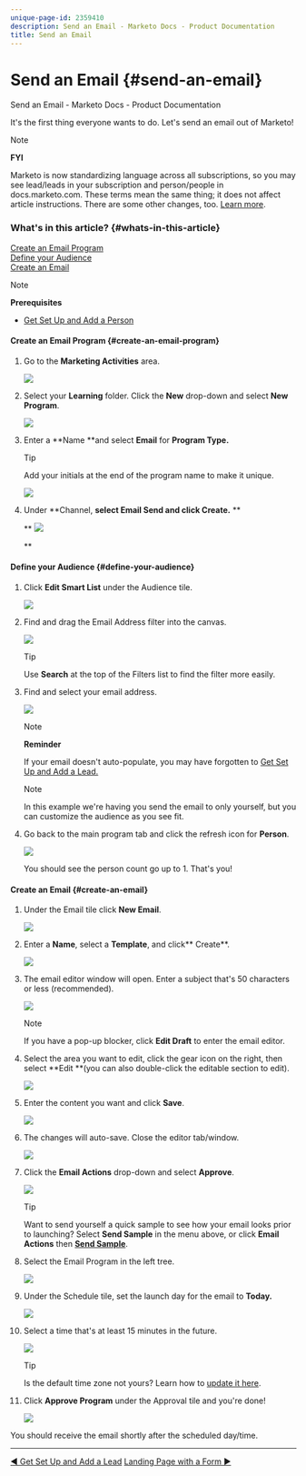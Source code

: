 ```yaml
---
unique-page-id: 2359410
description: Send an Email - Marketo Docs - Product Documentation
title: Send an Email
---
```


# Send an Email {#send-an-email}

Send an Email - Marketo Docs - Product Documentation

It's the first thing everyone wants to do. Let's send an email out of Marketo!

>[!NOTE]
>
>**FYI**
>
>Marketo is now standardizing language across all subscriptions, so you may see lead/leads in your subscription and person/people in docs.marketo.com. These terms mean the same thing; it does not affect article instructions. There are some other changes, too. [Learn more](http://docs.marketo.com/display/DOCS/Updates+to+Marketo+Terminology).

### What's in this article? {#whats-in-this-article}

[Create an Email Program](#create-an-email-program)  
[Define your Audience](#define-your-audience)  
[Create an Email](#create-an-email)

>[!NOTE]
>
>**Prerequisites**
>
>* [Get Set Up and Add a Person](get-set-up-and-add-a-person.md)
>

#### Create an Email Program {#create-an-email-program}

1. Go to the **Marketing Activities** area.

   ![](assets/one-1.png)

1. Select your **Learning** folder. Click the **New** drop-down and select **New Program**.

   ![](assets/two-1.png)

1. Enter a **Name **and select **Email** for **Program Type.**

   >[!TIP]
   >
   >Add your initials at the end of the program name to make it unique.

   ![](assets/three.png)

1. Under **Channel, **select **Email Send** and click **Create**.** **

   ** ![](assets/image2015-3-2-16-3a25-3a18.png)

   **

#### Define your Audience {#define-your-audience}

1. Click **Edit Smart List** under the Audience tile.

   ![](assets/five.png)

1. Find and drag the Email Address filter into the canvas.

   ![](assets/six.png)

   >[!TIP]
   >
   >Use **Search** at the top of the Filters list to find the filter more easily.

1. Find and select your email address.

   ![](assets/seven-1.png)

   >[!NOTE]
   >
   >**Reminder**
   >
   >
   >If your email doesn't auto-populate, you may have forgotten to [Get Set Up and Add a Lead.](get-set-up-and-add-a-person.md)

   >[!NOTE]
   >
   >In this example we're having you send the email to only yourself, but you can customize the audience as you see fit.

1. Go back to the main program tab and click the refresh icon for **Person**.

   ![](assets/refresh-icon.png)

   You should see the person count go up to 1. That's you!

#### Create an Email {#create-an-email}

1. Under the Email tile click **New Email**.

   ![](assets/image2014-9-8-15-3a10-3a47.png)

1. Enter a **Name**, select a **Template**, and click** Create**.

   ![](assets/ten-1.png)

1. The email editor window will open. Enter a subject that's 50 characters or less (recommended).

   ![](assets/eleven.png)

   >[!NOTE]
   >
   >If you have a pop-up blocker, click **Edit Draft** to enter the email editor.

1. Select the area you want to edit, click the gear icon on the right, then select **Edit **(you can also double-click the editable section to edit).

   ![](assets/twelve.png)

1. Enter the content you want and click **Save**.

   ![](assets/thirteen.png)

1. The changes will auto-save. Close the editor tab/window.

   ![](assets/fourteen.png)

1. Click the **Email Actions** drop-down and select **Approve**.

   ![](assets/fifteen.png)

   >[!TIP]
   >
   >Want to send yourself a quick sample to see how your email looks prior to launching? Select **Send Sample** in the menu above, or click **Email Actions** then [**Send Sample**](../../product-docs/email-marketing/general/creating-an-email/send-a-sample-email.md).

1. Select the Email Program in the left tree.

   ![](assets/sixteen.png)

1. Under the Schedule tile, set the launch day for the email to **Today.**

   ![](assets/image2014-9-8-15-3a13-3a11.png)

1. Select a time that's at least 15 minutes in the future.

   ![](assets/image2014-9-8-15-3a13-3a25.png)

   >[!TIP]
   >
   >Is the default time zone not yours? Learn how to [update it here](https://docs.marketo.com/display/DOCS/Select+Your+Language,+Locale+and+Time+Zone#SelectYourLanguage,LocaleandTimeZone-ChangeUserLanguage,Locale&Timezone).

1. Click **Approve Program** under the Approval tile and you're done!

   ![](assets/image2014-9-8-15-3a13-3a34.png)

You should receive the email shortly after the scheduled day/time.

---

[◄ Get Set Up and Add a Lead](get-set-up-and-add-a-person.md) [Landing Page with a Form ►](landing-page-with-a-form.md) 